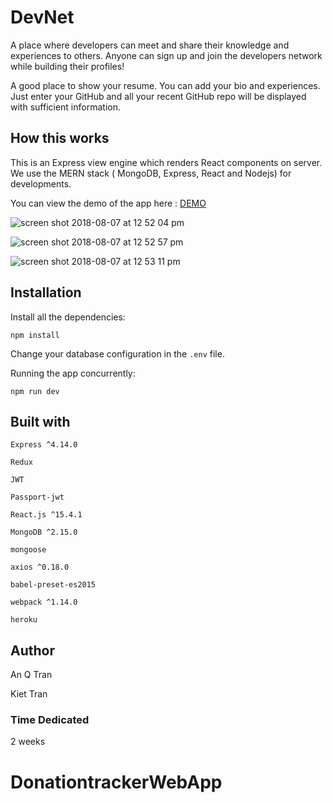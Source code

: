 # DevNet
A place where developers can meet and share their knowledge and experiences to others. Anyone can sign up and join the developers network while building their profiles!

A good place to show your resume. You can add your bio and experiences. Just enter your GitHub and all your recent GitHub repo will be displayed with sufficient information.

## How this works
This is an Express view engine which renders React components on server. We use the MERN stack ( MongoDB, Express, React and Nodejs) for developments.

You can view the demo of the app here : [DEMO](https://frozen-retreat-86296.herokuapp.com/)

![screen shot 2018-08-07 at 12 52 04 pm](https://user-images.githubusercontent.com/34517852/43790796-b3161484-9a41-11e8-8d3f-83abfe1fd826.png)

![screen shot 2018-08-07 at 12 52 57 pm](https://user-images.githubusercontent.com/34517852/43790826-caf90d22-9a41-11e8-9d99-a3f1087c5f9b.png)

![screen shot 2018-08-07 at 12 53 11 pm](https://user-images.githubusercontent.com/34517852/43790831-cd6eceac-9a41-11e8-81cb-a91d344bc8fa.png)

## Installation
Install  all the dependencies:
```
npm install
```
Change your database configuration in the `.env` file.

Running the app concurrently:
```
npm run dev
```
 

## Built with

`Express ^4.14.0`

`Redux`

`JWT`

`Passport-jwt`

`React.js ^15.4.1`

`MongoDB ^2.15.0`

`mongoose`

`axios ^0.18.0`

`babel-preset-es2015`

`webpack ^1.14.0`

`heroku`

## Author

An Q Tran

Kiet Tran

### Time Dedicated 

2 weeks
# DonationtrackerWebApp
